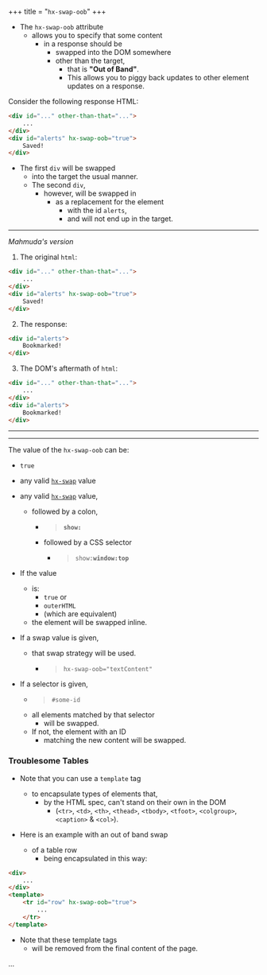 +++
title = "`hx-swap-oob`"
+++

- The `hx-swap-oob` attribute
  - allows you to specify that some content
    - in a response should be
      - swapped into the DOM somewhere
      - other than the target,
        - that is **"Out of Band"**.
        - This allows you to piggy back updates to other element updates on a response.

Consider the following response HTML:

```html
<div id="..." other-than-that="...">
    ...
</div>
<div id="alerts" hx-swap-oob="true">
    Saved!
</div>
```

- The first `div` will be swapped
  - into the target the usual manner.
  - The second `div`,
    - however, will be swapped in
      - as a replacement for the element
        - with the id `alerts`,
        - and will not end up in the target.

---

_Mahmuda's version_

1. The original `html`:

```html
<div id="..." other-than-that="...">
    ...
</div>
<div id="alerts" hx-swap-oob="true">
    Saved!
</div>
```

2. The response:

```html
<div id="alerts">
    Bookmarked!
</div>
```

3. The DOM's aftermath of `html`:

```html
<div id="..." other-than-that="...">
    ...
</div>
<div id="alerts">
    Bookmarked!
</div>
```

---

---

The value of the `hx-swap-oob` can be:

- `true`
- any valid [`hx-swap`](@/attributes/hx-swap.md) value
- any valid [`hx-swap`](@/attributes/hx-swap.md) value,
  - followed by a colon,
    - > **`show:`**
    - followed by a CSS selector
      - > `show:`**`window:top`**

- If the value
  - is:
    - `true` or
    - `outerHTML`
    - (which are equivalent)
  - the element will be swapped inline.

- If a swap value is given,
  - that swap strategy will be used.
    - > `hx-swap-oob="textContent"`

- If a selector is given,
  - > `#some-id`
  - all elements matched by that selector
    - will be swapped.
  - If not, the element with an ID
    - matching the new content will be swapped.

### Troublesome Tables

- Note that you can use a `template` tag
  - to encapsulate types of elements that,
    - by the HTML spec, can't stand on their own in the
DOM
      - (`<tr>`, `<td>`, `<th>`, `<thead>`, `<tbody>`, `<tfoot>`, `<colgroup>`, `<caption>` & `<col>`).

- Here is an example with an out of band swap
  - of a table row
    - being encapsulated in this way:

```html
<div>
    ...
</div>
<template>
    <tr id="row" hx-swap-oob="true">
        ...
    </tr>
</template>
```

- Note that these template tags
  - will be removed from the final content of the page.

...
